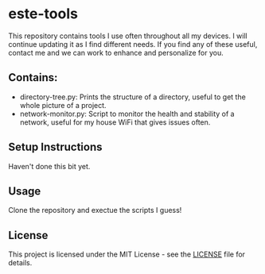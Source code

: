# este-tools

This repository contains tools I use often throughout all my devices. I will continue updating it as I find different needs. If you find any of these useful, contact me and we can work to enhance and personalize for you.

## Contains:

- directory-tree.py: Prints the structure of a directory, useful to get the whole picture of a project.
- network-monitor.py: Script to monitor the health and stability of a network, useful for my house WiFi that gives issues often.

## Setup Instructions

Haven't done this bit yet.

## Usage

Clone the repository and exectue the scripts I guess!

## License

This project is licensed under the MIT License - see the [LICENSE](LICENSE) file for details.
